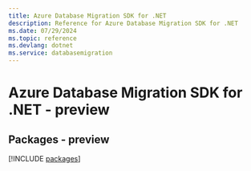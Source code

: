```yaml
---
title: Azure Database Migration SDK for .NET
description: Reference for Azure Database Migration SDK for .NET
ms.date: 07/29/2024
ms.topic: reference
ms.devlang: dotnet
ms.service: databasemigration
---
```

# Azure Database Migration SDK for .NET - preview
## Packages - preview
[!INCLUDE [packages](database-migration-index.md)]